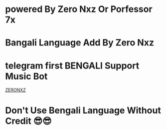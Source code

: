 # powered By Zero Nxz Or Porfessor 7x
# Bangali Language Add By Zero Nxz
# telegram first BENGALI Support Music Bot
[ZERONXZ](https://t.me/ZERO_NXZ)

# **Don't Use Bengali Language Without Credit** 😎😎
